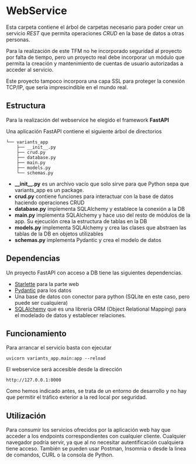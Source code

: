 # WebService
Esta carpeta contiene el árbol de carpetas necesario para poder crear un servicio *REST* que permita operaciones *CRUD* en la base de datos a otras personas.

Para la realización de este TFM no he incorporado seguridad al proyecto por falta de tiempo, pero un proyecto real debe incorporar un módulo que permita la creación y mantenimiento de cuentas de usuario autorizadas a acceder al servicio.

Este proyecto tampoco incorpora una capa SSL para proteger la conexión TCP/IP, que sería imprescindible en el mundo real.

## Estructura
Para la realización del webservice he elegido el framework **FastAPI**

Una aplicación FastAPI contiene el siguiente árbol de directorios

``` .
└── variants_app
    ├── __init__.py
    ├── crud.py
    ├── database.py
    ├── main.py
    ├── models.py
    └── schemas.py
```
- **\_\_init\_\_.py** es un archivo vacío que solo sirve para que Python sepa que variants_app es un package.
- **crud.py** contiene funciones para interactuar con la base de datos haciendo operaciones CRUD
- **database.py** implementa SQLAlchemy y establece la conexión a la DB
- **main.py** implementa SQLAlchemy y hace uso del resto de módulos de la app. Su ejecución crea la estructura de tablas en la DB
- **models.py** implementa SQLAlchemy y crea las clases que abstraen las tablas de la DB en objetos utilizables
- **schemas.py** implementa Pydantic y crea el modelo de datos

## Dependencias
Un proyecto FastAPI con acceso a DB tiene las siguientes dependencias.
- [Starlette](https://www.starlette.io/) para la parte web
- [Pydantic](https://docs.pydantic.dev/) para los datos
- Una base de datos con conector para python (SQLite en este caso, pero puede ser cualquiera)
- [SQLAlchemy](https://www.sqlalchemy.org/) que es una librería ORM (Object Relational Mapping) para el modelado de datos y establecer relaciones.

## Funcionamiento
Para arrancar el servicio basta con ejecutar

```uvicorn variants_app.main:app --reload```

El webservice será accesible desde la dirección

```http://127.0.0.1:8000```

Como hemos indicado antes, se trata de un entorno de desarrollo y no hay que permitir el tráfico exterior a la red local por seguridad.

## Utilización
Para consumir los servicios ofrecidos por la aplicación web hay que acceder a los endpoints correspondientes con cualquier cliente. Cualquier navegador podría servir, ya que al no necesitar autentificación cualquiera tiene acceso. También se pueden usar Postman, Insomnia o desde la linea de comandos, CURL o la consola de Python.
